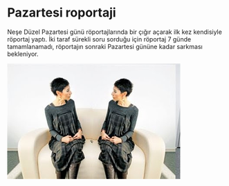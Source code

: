 # Pazartesi roportaji

Neşe Düzel Pazartesi günü röportajlarında bir çığır açarak ilk kez
kendisiyle röportaj yaptı. İki taraf sürekli soru sorduğu için
röportaj 7 günde tamamlanamadı, röportajın sonraki Pazartesi gününe
kadar sarkması bekleniyor.

![](neseduzel.jpg)
